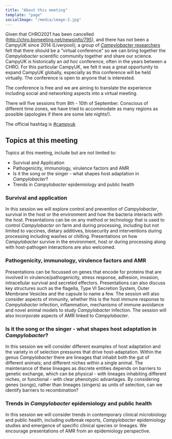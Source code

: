 ```yaml
---
title: "About this meeting"
template: "page"
socialImage: "/media/image-2.jpg"
---
```


Given that CHRO2021 has been cancelled (http://chro.bomeeting.net/newsinfo/795), and there has not been a CampyUK since 2014 (Liverpool); a group of [*Campylobacter* researchers](https://campyuk.github.io/conference2021/pages/aboutus/) felt that there should be a “virtual conference” so we can bring together the *Campylobacter* scientific community together and share our science. CampyUK is historically an *ad hoc* conference, often in the years between a CHRO. For this particular CampyUK, we felt it was a great opportunity to expand CampyUK globally, especially as this conference will be held virtually. The conference is open to anyone that is interested.

The conference is free and we are aiming to translate the experience including social and networking aspects into a virtual meeting.  

There will five sessions from 8th - 10th of September. Conscious of different time zones, we have tried to accommodate as many regions as possible (apologies if there are some late nights!). 

The official hashtag is [#campyuk](https://twitter.com/hashtag/campyuk)

## Topics at this meeting
Topics at this meeting, include but are not limited to: 
* Survival and Application
* Pathogenicity, immunology, virulence factors and AMR
* Is it the song or the singer - what shapes host adaptation in *Campylobacter*?
* Trends in *Campylobacter* epidemiology and public health

### Survival and application
In this session we will explore control and prevention of *Campylobacter*, survival in the host or the environment and how the bacteria interacts with the host. Presentations can be on any method or technology that is used to control *Campylobacter* on farm and during processing, including but not limited to vaccines, dietary additives, biosecurity and  interventions during processing including washes or chilling. Presentations on how *Campylobacter* survive in the environment, host or during processing along with host-pathogen interactions are also welcomed. 

### Pathogenicity, immunology, virulence factors and AMR
Presentations can be focussed on genes that encode for proteins that are involved in virulence/pathogenicity, stress response, adhesion, invasion, intracellular survival and secreted effectors. Presentations can also discuss key structures such as the flagella, Type VI Secretion System, Outer Membrane Vesicles and the capsule to name a few. The session will also consider aspects of immunity, whether this is the host immune response to *Campylobacter* infection, inflammation, mechanisms of immune avoidance and novel animal models to study *Campylobacter* infection. The session will also incorporate aspects of AMR linked to *Campylobacter*. 

### Is it the song or the singer - what shapes host adaptation in *Campylobacter*?
In this session we will consider different examples of host adaptation and the variety in of selection pressures that drive host-adaptation. Within the genus *Campylobacter* there are lineages that inhabit both the gut of different animals; and different niches within a single animal. The maintenance of these lineages as discrete entities depends on barriers to genetic exchange, which can be physical - with lineages inhabiting different niches, or functional - with clear phenotypic advantages. By considering genes (songs), rather than lineages (singers) as units of selection, can we identify barriers to recombination?

### Trends in *Campylobacter* epidemiology and public health
In this session we will consider trends in contemporary clinical microbiology and public health, including outbreak reports, *Campylobacter* epidemiology studies and emergence of specific clinical species or lineages. We encourage presentations of AMR from an epidemiology perspective.   
